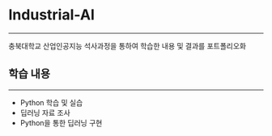 # Industrial-AI
---
충북대학교 산업인공지능 석사과정을 통하여 학습한 내용 및 결과를 포트폴리오화 

## 학습 내용 
---
- Python 학습 및 실습
- 딥러닝 자료 조사 
- Python을 통한 딥러닝 구현 


